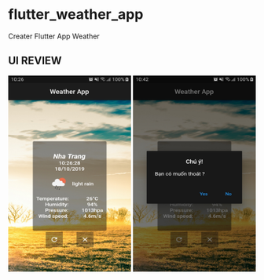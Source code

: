 # flutter_weather_app

Creater Flutter App Weather

## UI REVIEW
<p>
  <img src="https://raw.githubusercontent.com/panadorado/flutter_weahter_app/master/images/Screenshot_20191018-102649.jpg" height="400" width="250" border="0"/>
  <img src="https://raw.githubusercontent.com/panadorado/flutter_weahter_app/master/images/Screenshot_20191018-104212.jpg" border="0"  height="400" width="250" />
</p>
